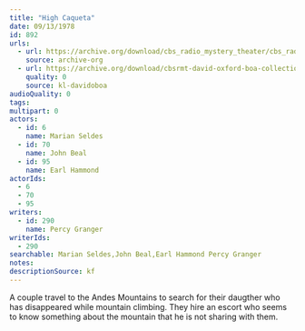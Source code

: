 ```yaml
---
title: "High Caqueta"
date: 09/13/1978
id: 892
urls: 
  - url: https://archive.org/download/cbs_radio_mystery_theater/cbs_radio_mystery_theater-0851-0900.zip/cbs_radio_mystery_theater-0851-0900%2Fcbsrmt_0892_high_caqueta.mp3
    source: archive-org
  - url: https://archive.org/download/cbsrmt-david-oxford-boa-collection/CBSRMT-780913-0892-High-Caqueta-(128-48)_WBBM-JE-{BoA}.mp3
    quality: 0
    source: kl-davidoboa
audioQuality: 0
tags: 
multipart: 0
actors:  
  - id: 6
    name: Marian Seldes  
  - id: 70
    name: John Beal  
  - id: 95
    name: Earl Hammond
actorIds:  
  - 6  
  - 70  
  - 95
writers:  
  - id: 290
    name: Percy Granger
writerIds:  
  - 290
searchable: Marian Seldes,John Beal,Earl Hammond Percy Granger
notes: 
descriptionSource: kf
---
```

A couple travel to the Andes Mountains to search for their daugther who has disappeared while mountain climbing. They hire an escort who seems to know something about the mountain that he is not sharing with them.